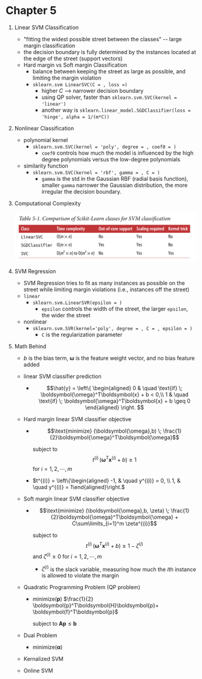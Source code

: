 # Chapter 5

1. Linear SVM Classification

   * "fitting the widest possible street between the classes" -- large margin classification
   * the decision boundary is fully determined by the instances located at the edge of the street (support vectors)
   * Hard margin vs Soft margin Classification
     * balance between keeping the street as large as possible, and limiting the margin violation
     * `sklearn.svm LinearSVC(C = , loss =)`
       * higher $C$ --> narrower decision boundary
       * using QP solver, faster than `sklearn.svm.SVC(kernel = 'linear')`
       * another way is  `sklearn.linear_model.SGDClassifier(loss = 'hinge', alpha = 1/(m*C))`
   
2. Nonlinear Classification

   * polynomial kernel
     * `sklearn.svm.SVC(kernel = 'poly', degree = , coef0 = )`
       * `coef0` controls how much the model is influenced by the high degree polynomials versus the low-degree polynomials
   * similarity function
     * `sklearn.svm.SVC(kernel = 'rbf', gamma = , C = )`
       * `gamma` is the std in the Gaussian RBF (radial basis function), smaller `gamma` narrower the Gaussian distribution, the more irregular the decision boundary.

3. Computational Complexity

   <img src="https://raw.githubusercontent.com/lzhang12/handson-ml2/master/images/svm/svm_comparison.png" alt="svm_complexity" style="zoom:50%;" />

4. SVM Regression

   * SVM Regression tries to fit as many instances as possible on the street while limiting margin violations (i.e., instances off the street)
   * `linear`
     * `sklearn.svm.LinearSVR(epsilon = )`
       * `epsilon` controls the width of the street, the larger `epsilon`, the wider the street
   * nonlinear
     * `sklearn.svm.SVR(kernel='poly', degree = , C = , epsilon = )`
       * `C` is the regularization parameter

5. Math Behind

   * $b$ is the bias term, $\boldsymbol{\omega}$ is the feature weight vector, and no bias feature added

   * linear SVM classifier prediction

     * $$\hat{y} = \left\{ \begin{aligned} 0 & \quad \text{if}  \; \boldsymbol{\omega}^T\boldsymbol{x} + b < 0,\\ 1 & \quad \text{if}  \; \boldsymbol{\omega}^T\boldsymbol{x} + b \geq 0 \end{aligned} \right. $$

   * Hard margin linear SVM classifier objective

     * $$\text{minimize} (\boldsymbol{\omega},b) \; \frac{1}{2}\boldsymbol{\omega}^T\boldsymbol{\omega}$$

       subject to $$t^{(i)} \, (\boldsymbol{\omega}^T\boldsymbol{x}^{(i)} + b) \geq 1$$ for $i = 1, 2, \cdots , m$

     * $t^{(i)} = \left\{\begin{aligned} -1, & \quad y^{(i)} = 0, \\ 1, & \quad y^{(i)} = 1\end{aligned}\right.$

   * Soft margin linear SVM classifier objective

     * $$\text{minimize} (\boldsymbol{\omega},b, \zeta) \; \frac{1}{2}\boldsymbol{\omega}^T\boldsymbol{\omega} + C\sum\limits_{i=1}^m \zeta^{(i)}$$

       subject to $$t^{(i)} \, (\boldsymbol{\omega}^T\boldsymbol{x}^{(i)} + b) \geq 1 -\zeta^{(i)}$$ and $\zeta^{(i)}\geq 0$ for $i = 1, 2, \cdots , m$

       * $\zeta^{(i)}$ is the slack variable, measuring how much the $i$th instance is allowed to violate the margin

   * Quadratic Programming Problem (QP problem)

     * minimize($\boldsymbol{p}$)  $\frac{1}{2} \boldsymbol{p}^T\boldsymbol{H}\boldsymbol{p}+ \boldsymbol{f}^T\boldsymbol{p}$

       subject to $\boldsymbol{A}\boldsymbol{p}\leq \boldsymbol{b}$

   * Dual Problem

     * minimize($\boldsymbol{\alpha}$)  

   * Kernalized SVM

   * Online SVM

     

   